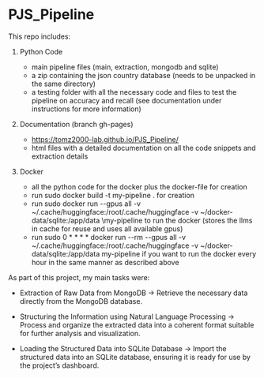 # PJS_Pipeline

This repo includes:
1. Python Code
   - main pipeline files (main, extraction, mongodb and sqlite)
   - a zip containing the json country database (needs to be unpacked in the same directory)
   - a testing folder with all the necessary code and files to test the pipeline on accuracy and recall (see documentation under instructions for more information)
     
2. Documentation (branch gh-pages)
   - https://tomz2000-lab.github.io/PJS_Pipeline/
   - html files with a detailed documentation on all the code snippets and extraction details
     
3. Docker
   - all the python code for the docker plus the docker-file for creation
   - run sudo docker build -t my-pipeline . for creation
   - run sudo docker run \--gpus all \-v ~/.cache/huggingface:/root/.cache/huggingface \-v ~/docker-data/sqlite:/app/data \my-pipeline to run the docker (stores the llms in cache for reuse and uses all available gpus)
   - run sudo 0 * * * * docker run --rm --gpus all -v ~/.cache/huggingface:/root/.cache/huggingface -v ~/docker-data/sqlite:/app/data my-pipeline if you want to run the docker every hour in the same manner as described above
  

As part of this project, my main tasks were:

- Extraction of Raw Data from MongoDB
-> Retrieve the necessary data directly from the MongoDB database.

- Structuring the Information using Natural Language Processing
-> Process and organize the extracted data into a coherent format suitable for further analysis and visualization.

- Loading the Structured Data into SQLite Database
-> Import the structured data into an SQLite database, ensuring it is ready for use by the project’s dashboard.
